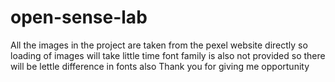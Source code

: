 # open-sense-lab
All the images in the project are taken from the pexel website directly so loading of images will take little time
font family is also not provided so there will be lettle difference in fonts also
Thank you for giving me opportunity
